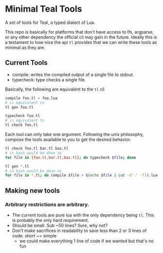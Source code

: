 # Minimal Teal Tools

A set of tools for Teal, a typed dialect of Lua.

This repo is basically for platforms that don't have access to lfs, argparse, or any other dependency the official cli may gain in the future.
Ideally this is a testament to how nice the api `tl` provides that we can write these tools as minimal as they are.

## Current Tools

- compile: writes the compiled output of a single file to stdout.
- typecheck: type checks a single file.

Basically, the following are equivalent to the `tl` cli
```sh
compile foo.tl > foo.lua
# is equivalent to
tl gen foo.tl
```

```sh
typecheck foo.tl
# is equivalent to
tl check foo.tl
```

Each tool can only take one argument. Following the unix philosophy, compose the tools available to you to get the desired behavior.
```sh
tl check foo.tl bar.tl baz.tl
# in bash would be done as
for file in {foo.tl,bar.tl,baz.tl}; do typecheck $file; done
```
```sh
tl gen *.tl
# in bash would be done as
for file in *.tl; do compile $file > $(echo $file | cut -d'.' -f1).lua; done
```

## Making new tools

### Arbitrary restrictions are arbitrary.
- The current tools are pure lua with the only dependency being `tl`. This is probably the only hard requirement.
- Should be small. Sub ~50 lines? Sure, why not?
- Don't make sacrifices in readability to save less than 2 or 3 lines of code. short ~= simple
	- we could make everything 1 line of code if we wanted but that's no fun
